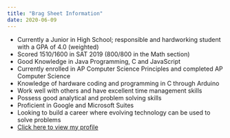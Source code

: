 ```yaml
---
title: "Brag Sheet Information"
date: 2020-06-09
---
```


- Currently a Junior in High School; responsible and hardworking student with a GPA of 4.0 (weighted)
- Scored 1510/1600 in SAT 2019 (800/800 in the Math section)
- Good Knowledge in Java Programming, C and JavaScript
- Currently enrolled in AP Computer Science Principles and completed AP Computer Science
- Knowledge of hardware coding and programming in C through Arduino
- Work well with others and have excellent time management skills
- Possess good analytical and problem solving skills
- Proficient in Google and Microsoft Suites
- Looking to build a career where evolving technology can be used to solve problems
- <a href="https://google.com">Click here to view my profile</a>
